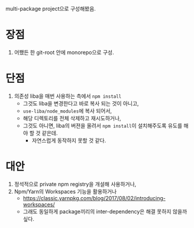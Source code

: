 multi-package project으로 구성해봤음.


# 장점
   1. 어쨌든 한 git-root 안에 monorepo으로 구성.

# 단점
   1. 의존성 liba을 매번 사용하는 측에서 `npm install`
      - 그것도 liba을 변경한다고 바로 복사 되는 것이 아니고,
      - `use-liba/node_modules`에 복사 되어서,
      - 해당 디렉토리를 전체 삭제하고 재시도하거나,
      - 그것도 아니면, liba의 버젼을 올려서 `npm install`이 설치해주도록 유도를 해야 할 것 같은데.
        - 자연스럽게 동작하지 못할 것 같다.
         
         
# 대안
   1. 정석적으로 private npm registry을 개설해 사용하거나,
   1. Npm/Yarn의 Workspaces 기능을 활용하거나
      - https://classic.yarnpkg.com/blog/2017/08/02/introducing-workspaces/
      - 그래도 동일하게 package끼리의 inter-dependency은 해결 못하지 않을까 싶다.
